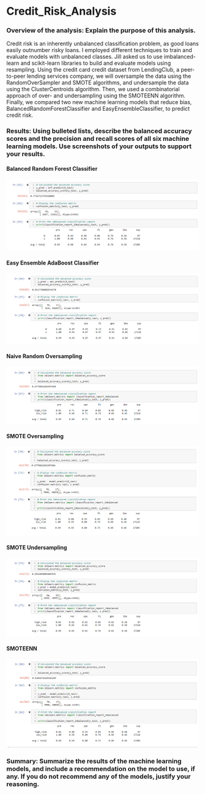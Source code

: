 # Credit_Risk_Analysis

### Overview of the analysis: Explain the purpose of this analysis.

Credit risk is an inherently unbalanced classification problem, as good loans easily outnumber risky loans. I employed different techniques to train and evaluate models with unbalanced classes. Jill asked us to use imbalanced-learn and scikit-learn libraries to build and evaluate models using resampling. Using the credit card credit dataset from LendingClub, a peer-to-peer lending services company, we will oversample the data using the RandomOverSampler and SMOTE algorithms, and undersample the data using the ClusterCentroids algorithm. Then, we used a combinatorial approach of over- and undersampling using the SMOTEENN algorithm. Finally, we compared two new machine learning models that reduce bias, BalancedRandomForestClassifier and EasyEnsembleClassifier, to predict credit risk.

### Results: Using bulleted lists, describe the balanced accuracy scores and the precision and recall scores of all six machine learning models. Use screenshots of your outputs to support your results.

#### Balanced Random Forest Classifier
![](https://github.com/akmilton11/Credit_Risk_Analysis/blob/main/Images/Balanced%20Random%20Forest%20Classifier.PNG)

#### Easy Ensemble AdaBoost Classifier
![](https://github.com/akmilton11/Credit_Risk_Analysis/blob/main/Images/Easy%20Ensemble%20AdaBoost%20Classifier.PNG)

#### Naive Random Oversampling
![](https://github.com/akmilton11/Credit_Risk_Analysis/blob/main/Images/Naive%20Random%20Oversampling.PNG)

#### SMOTE Oversampling
![](https://github.com/akmilton11/Credit_Risk_Analysis/blob/main/Images/SMOTE%20Oversampling.PNG)

#### SMOTE Undersampling
![](https://github.com/akmilton11/Credit_Risk_Analysis/blob/main/Images/Undersampling.PNG)

#### SMOTEENN
![](https://github.com/akmilton11/Credit_Risk_Analysis/blob/main/Images/SMOTEENN.PNG)

### Summary: Summarize the results of the machine learning models, and include a recommendation on the model to use, if any. If you do not recommend any of the models, justify your reasoning.







